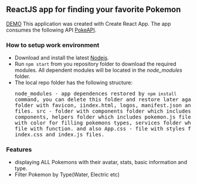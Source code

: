 ## ReactJS app for finding your favorite Pokemon
[DEMO]()
This application was created with Create React App.
The app consumes the following API [PokeAPI](https://pokeapi.co/).

### How to setup work environment
* Download and install the latest [Nodejs](https://nodejs.org/en/download/stable/).
* Run `npm start` from you repository folder to download the required modules. All dependent modules will be located in the  *node_modules* folder.
* The local repo folder has the following structure: <pre>
    node_modules - app dependences restored by `npm install` command, you can delete this folder and restore later again.
    public - folder with favicon, iindex.html, logos, manifest.json and robots.txt files.
    src - folder with components folder which includes 6 independent components, helpers folder which includes pokemon.js file with object with color for filling pokemons types, services folder which includes file with function.
    and also App.css - file with styles for App.js, index.css and index.js files.
</pre>

### Features

- displaying ALL Pokemons with their avatar, stats, basic information and type.
- Filter Pokemon by Type(Water, Electric etc)
